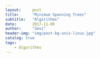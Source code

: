 ```yaml
---
layout:     post
title:      "Minimum Spanning Trees"
subtitle:   "Algorithms"
date:       2017-11-09
author:     "Zexi"
header-img: "img/post-bg-unix-linux.jpg"
catalog: true
tags:
    - Algorithms
---
```

